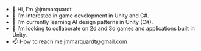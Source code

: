- 👋 Hi, I’m @jmmarquardt
- 👀 I’m interested in game development in Unity and C#.
- 🌱 I’m currently learning AI design patterns in Unity (C#).
- 💞️ I’m looking to collaborate on 2d and 3d games and applications built in Unity.
- 📫 How to reach me jmmarquardt@gmail.com

<!---
jmmarquardt/jmmarquardt is a ✨ special ✨ repository because its `README.md` (this file) appears on your GitHub profile.
You can click the Preview link to take a look at your changes.
--->
